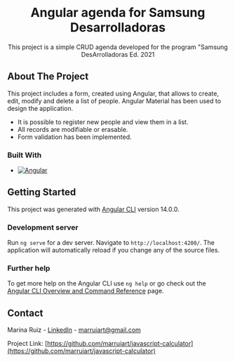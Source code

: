 <br />

<div align="center">

<h1 align="center">Angular agenda for Samsung Desarrolladoras</h1>

  <p align="center">
    This project is a simple CRUD agenda developed for the program "Samsung DesArrolladoras Ed. 2021
  </p>

</div>

<!-- ABOUT THE PROJECT -->

## About The Project


​This project includes a form, created using Angular, that allows to create, edit, modify and delete a list of people. Angular Material has been used to design the application. 

* It is possible to register new people and view them in a list.
* All records are modifiable or erasable.
* Form validation has been implemented.


### Built With

* [![Angular][Angular.io]][Angular-url]


## Getting Started

This project was generated with [Angular CLI](https://github.com/angular/angular-cli) version 14.0.0.

### Development server

Run `ng serve` for a dev server. Navigate to `http://localhost:4200/`. The application will automatically reload if you change any of the source files.

### Further help

To get more help on the Angular CLI use `ng help` or go check out the [Angular CLI Overview and Command Reference](https://angular.io/cli) page.

## Contact

Marina Ruiz - [LinkedIn](https://www.linkedin.com/in/marruiart/) - marruiart@gmail.com

Project Link: [https://github.com/marruiart/javascript-calculator](https://github.com/marruiart/javascript-calculator)

[Angular.io]: https://img.shields.io/badge/Angular-DD0031?style=for-the-badge&logo=angular&logoColor=white
[Angular-url]: https://angular.io/
